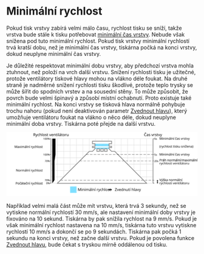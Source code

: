 Minimální rychlost
====
Pokud tisk vrstvy zabírá velmi málo času, rychlost tisku se sníží, takže vrstva bude stále k tisku potřebovat [minimální čas vrstvy](cool_min_layer_time.md). Nebude však snížena pod tuto minimální rychlost. Pokud tisk vrstvy minimální rychlostí trvá kratší dobu, než je minimální čas vrstvy, tiskárna počká na konci vrstvy, dokud neuplyne minimální čas vrstvy.

Je důležité respektovat minimální dobu vrstvy, aby předchozí vrstva mohla ztuhnout, než položí na vrch další vrstvu. Snížení rychlosti tisku je užitečné, protože ventilátory tiskové hlavy mohou na vlákno déle foukat. Na druhé straně je nadměrné snížení rychlosti tisku škodlivé, protože teplo trysky se může šířit do spodních vrstev a na sousední stěny. To může způsobit, že povrch bude velmi špinavý a způsobí místní ochabnutí. Proto existuje také minimální rychlost. Na konci vrstvy se tisková hlava normálně pohybuje trochu nahoru (pokud není deaktivován parametr [Zvednout hlavu](cool_lift_head.md)), který umožňuje ventilátoru foukat na vlákno o něco déle, dokud neuplyne minimální doba vrstvy. Tiskárna poté přejde na další vrstvu.

![Jaká rychlost ventilátoru se používá, a kde](../images/cool_fan_speed_cs.svg)

Například velmi malá část může mít vrstvu, která trvá 3 sekundy, než se vytiskne normální rychlostí 30 mm/s, ale nastavení minimální doby vrstvy je fixováno na 10 sekund. Tiskárna by pak snížila rychlost na 9 mm/s. Pokud je však minimální rychlost nastavena na 10 mm/s, tiskárna tuto vrstvu vytiskne rychlostí 10 mm/s a dokončí se po 9 sekundách. Tiskárna pak počká 1 sekundu na konci vrstvy, než začne další vrstvu. Pokud je povolena funkce [Zvednout hlavu](cool_lift_head.md), bude čekat s tryskou mírně oddálenou od tisku.